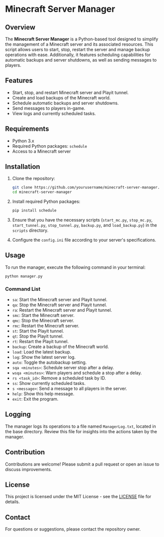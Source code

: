 # Minecraft Server Manager

## Overview

The **Minecraft Server Manager** is a Python-based tool designed to simplify the management of a Minecraft server and its associated resources. This script allows users to start, stop, restart the server and manage backup operations with ease. Additionally, it features scheduling capabilities for automatic backups and server shutdowns, as well as sending messages to players.

## Features

- Start, stop, and restart Minecraft server and Playit tunnel.
- Create and load backups of the Minecraft world.
- Schedule automatic backups and server shutdowns.
- Send messages to players in-game.
- View logs and currently scheduled tasks.

## Requirements

- Python 3.x
- Required Python packages: `schedule`
- Access to a Minecraft server

## Installation

1. Clone the repository:
   ```bash
   git clone https://github.com/yourusername/minecraft-server-manager.git
   cd minecraft-server-manager
   ```

2. Install required Python packages:
   ```bash
   pip install schedule
   ```

3. Ensure that you have the necessary scripts (`start_mc.py`, `stop_mc.py`, `start_tunnel.py`, `stop_tunnel.py`, `backup.py`, and `load_backup.py`) in the `scripts` directory.

4. Configure the `config.ini` file according to your server's specifications.

## Usage

To run the manager, execute the following command in your terminal:

```bash
python manager.py
```

### Command List

- `sa`: Start the Minecraft server and Playit tunnel.
- `qa`: Stop the Minecraft server and Playit tunnel.
- `ra`: Restart the Minecraft server and Playit tunnel.
- `smc`: Start the Minecraft server.
- `qmc`: Stop the Minecraft server.
- `rmc`: Restart the Minecraft server.
- `st`: Start the Playit tunnel.
- `qt`: Stop the Playit tunnel.
- `rt`: Restart the Playit tunnel.
- `backup`: Create a backup of the Minecraft world.
- `load`: Load the latest backup.
- `log`: Show the latest server log.
- `auto`: Toggle the autobackup setting.
- `sqa <minutes>`: Schedule server stop after a delay.
- `wsqa <minutes>`: Warn players and schedule a stop after a delay.
- `rs <task_id>`: Remove a scheduled task by ID.
- `ss`: Show currently scheduled tasks.
- `s <message>`: Send a message to all players in the server.
- `help`: Show this help message.
- `exit`: Exit the program.

## Logging

The manager logs its operations to a file named `ManagerLog.txt`, located in the base directory. Review this file for insights into the actions taken by the manager.

## Contribution

Contributions are welcome! Please submit a pull request or open an issue to discuss improvements.

## License

This project is licensed under the MIT License - see the [LICENSE](LICENSE) file for details.

## Contact

For questions or suggestions, please contact the repository owner.
